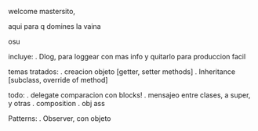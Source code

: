 welcome mastersito,

aqui para q domines la vaina

osu

incluye:
. Dlog, para loggear con mas info y quitarlo para produccion facil

temas tratados:
. creacion objeto [getter, setter methods]
. Inheritance [subclass, override of method]


todo:
. delegate comparacion con blocks!
. mensajeo entre clases, a super, y otras
. composition
. obj ass


Patterns:
. Observer, con objeto
